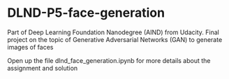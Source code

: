 # DLND-P5-face-generation
Part of Deep Learning Foundation Nanodegree (AIND) from Udacity. Final project on the topic of Generative Adversarial Networks (GAN) to generate images of faces

Open up the file dlnd_face_generation.ipynb for more details about the assignment and solution
